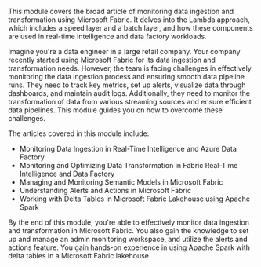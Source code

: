 This module covers the broad article of monitoring data ingestion and transformation using Microsoft Fabric. It delves into the Lambda approach, which includes a speed layer and a batch layer, and how these components are used in real-time intelligence and data factory workloads.

Imagine you're a data engineer in a large retail company. Your company recently started using Microsoft Fabric for its data ingestion and transformation needs. However, the team is facing challenges in effectively monitoring the data ingestion process and ensuring smooth data pipeline runs. They need to track key metrics, set up alerts, visualize data through dashboards, and maintain audit logs. Additionally, they need to monitor the transformation of data from various streaming sources and ensure efficient data pipelines. This module guides you on how to overcome these challenges.

The articles covered in this module include:

- Monitoring Data Ingestion in Real-Time Intelligence and Azure Data Factory
- Monitoring and Optimizing Data Transformation in Fabric Real-Time Intelligence and Data Factory
- Managing and Monitoring Semantic Models in Microsoft Fabric
- Understanding Alerts and Actions in Microsoft Fabric
- Working with Delta Tables in Microsoft Fabric Lakehouse using Apache Spark

By the end of this module, you're able to effectively monitor data ingestion and transformation in Microsoft Fabric. You also gain the knowledge to set up and manage an admin monitoring workspace, and utilize the alerts and actions feature. You gain hands-on experience in using Apache Spark with delta tables in a Microsoft Fabric lakehouse.
